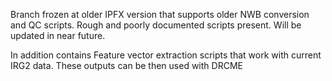 Branch frozen at older IPFX version that supports older NWB conversion and QC scripts. Rough and poorly documented scripts present. Will be updated in near future.


In addition contains Feature vector extraction scripts that work with current IRG2 data. These outputs can be then used with DRCME
